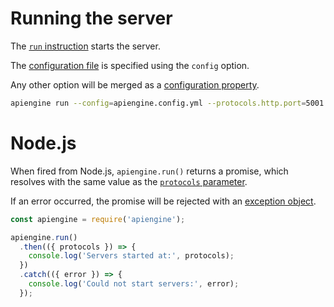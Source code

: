 # Running the server

The [`run` instruction](server/usage/usage.md) starts the server.

The [configuration file](server/usage/configuration.md#configuration-file) is specified
using the `config` option.

Any other option will be merged as a
[configuration property](server/usage/configuration.md#property).

```bash
apiengine run --config=apiengine.config.yml --protocols.http.port=5001
```

# Node.js

When fired from Node.js, `apiengine.run()` returns a promise, which resolves
with the same value as the
[`protocols` parameter](server/configuration/logging.md#functions-parameters).

If an error occurred, the promise will be rejected with an
[exception object](server/usage/error.md#exceptions).

<!-- eslint-disable no-unused-vars, no-undef, strict, no-console,
no-restricted-globals, unicorn/catch-error-name, promise/always-return,
promise/prefer-await-to-then -->
```javascript
const apiengine = require('apiengine');

apiengine.run()
  .then(({ protocols }) => {
    console.log('Servers started at:', protocols);
  })
  .catch(({ error }) => {
    console.log('Could not start servers:', error);
  });
```
